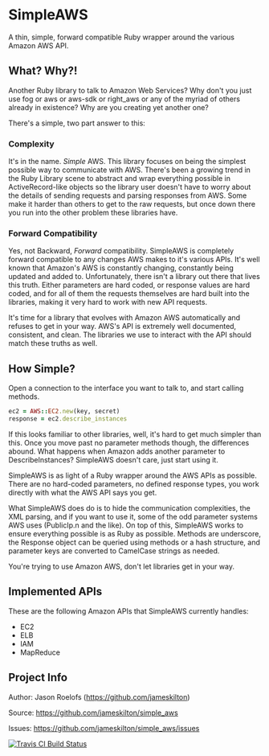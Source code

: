 SimpleAWS
=========

A thin, simple, forward compatible Ruby wrapper around the various Amazon AWS API.

What? Why?!
-----------

Another Ruby library to talk to Amazon Web Services? Why don't you just use fog
or aws or aws-sdk or right_aws or any of the myriad of others already in existence?
Why are you creating yet another one?

There's a simple, two part answer to this:

### Complexity

It's in the name. *Simple* AWS. This library focuses on being the simplest possible way
to communicate with AWS. There's been a growing trend in the Ruby Library scene to abstract
and wrap everything possible in ActiveRecord-like objects so the library user doesn't
have to worry about the details of sending requests and parsing responses from AWS.
Some make it harder than others to get to the raw requests, but once down there you
run into the other problem these libraries have.

### Forward Compatibility

Yes, not Backward, *Forward* compatibility. SimpleAWS is completely forward compatible to
any changes AWS makes to it's various APIs. It's well known that Amazon's AWS
is constantly changing, constantly being updated and added to. Unfortunately, there isn't
a library out there that lives this truth. Either parameters are hard coded, or response
values are hard coded, and for all of them the requests themselves are hard built into
the libraries, making it very hard to work with new API requests.

It's time for a library that evolves with Amazon AWS automatically and refuses to
get in your way. AWS's API is extremely well documented, consistent, and clean. The libraries
we use to interact with the API should match these truths as well.

How Simple?
-----------

Open a connection to the interface you want to talk to, and start calling methods.

```ruby
ec2 = AWS::EC2.new(key, secret)
response = ec2.describe_instances
```

If this looks familiar to other libraries, well, it's hard to get much simpler than this. Once
you move past no parameter methods though, the differences abound. What happens when Amazon
adds another parameter to DescribeInstances? SimpleAWS doesn't care, just start using it.

SimpleAWS is as light of a Ruby wrapper around the AWS APIs as possible. There are no
hard-coded parameters, no defined response types, you work directly with what the AWS
API says you get.

What SimpleAWS does do is to hide the communication complexities, the XML parsing, and
if you want to use it, some of the odd parameter systems AWS uses (PublicIp.n and the like).
On top of this, SimpleAWS works to ensure everything possible is as Ruby as possible. Methods
are underscore, the Response object can be queried using methods or a hash structure, and
parameter keys are converted to CamelCase strings as needed.

You're trying to use Amazon AWS, don't let libraries get in your way.

Implemented APIs
----------------

These are the following Amazon APIs that SimpleAWS currently handles:

* EC2
* ELB
* IAM
* MapReduce

Project Info
------------

Author: Jason Roelofs (https://github.com/jameskilton)

Source: https://github.com/jameskilton/simple_aws

Issues: https://github.com/jameskilton/simple_aws/issues

[![Travis CI Build Status](https://secure.travis-ci.org/jameskilton/simple_aws.png)](http://travis-ci.org/jameskilton/simple_aws)

